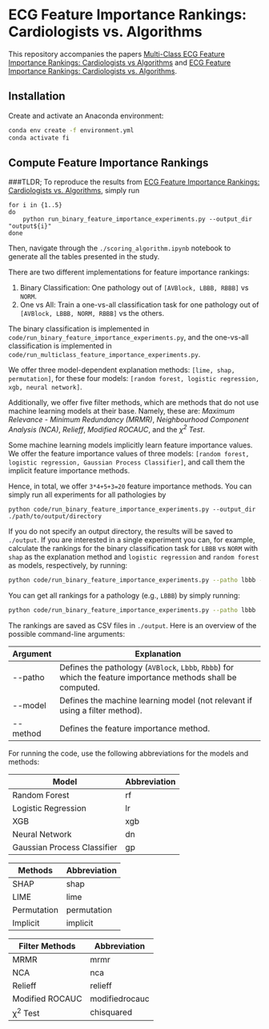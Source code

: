 # ECG Feature Importance Rankings: Cardiologists vs. Algorithms

This repository accompanies the papers [Multi-Class ECG Feature Importance Rankings: Cardiologists vs Algorithms](https://ieeexplore.ieee.org/abstract/document/10081737) and [ECG Feature Importance Rankings: Cardiologists vs. Algorithms](https://arxiv.org/abs/2305.17043).



## Installation

Create and activate an Anaconda environment:

```bash
conda env create -f environment.yml
conda activate fi
```

## Compute Feature Importance Rankings
###TLDR; 
To reproduce the results from [ECG Feature Importance Rankings: Cardiologists vs. Algorithms](https://arxiv.org/abs/2305.17043), simply run 

```
for i in {1..5}
do
    python run_binary_feature_importance_experiments.py --output_dir "output${i}"
done
```
Then, navigate through the `./scoring_algorithm.ipynb` notebook to generate all the tables presented in the study.
<br>

There are two different implementations for feature importance rankings:

1. Binary Classification: One pathology out of `[AVBlock, LBBB, RBBB]` vs `NORM`.
2. One vs All: Train a one-vs-all classification task for one pathology out of `[AVBlock, LBBB, NORM, RBBB]` vs the others.

The binary classification is implemented in `code/run_binary_feature_importance_experiments.py`, and the one-vs-all classification is implemented in `code/run_multiclass_feature_importance_experiments.py`.

We offer three model-dependent explanation methods: `[lime, shap, permutation]`, for these four models: `[random forest, logistic regression, xgb, neural network]`.

Additionally, we offer five filter methods, which are methods that do not use machine learning models at their base. Namely, these are: *Maximum Relevance - Minimum Redundancy (MRMR)*, *Neighbourhood Component Analysis (NCA)*, *Relieff*, *Modified ROCAUC*, and the *&chi;<sup>2</sup> Test*.

Some machine learning models implicitly learn feature importance values. We offer the feature importance values of three models: `[random forest, logistic regression, Gaussian Process Classifier]`, and call them the implicit feature importance methods.

Hence, in total, we offer `3*4+5+3=20` feature importance methods. 
You can simply run all experiments for all pathologies by 

```
python code/run_binary_feature_importance_experiments.py --output_dir ./path/to/output/directory
```

If you do not specify an output directory, the results will be saved to `./output`. If you are interested in a single experiment you can, for example, calculate the rankings for the binary classification task for `LBBB` vs `NORM` with `shap` as the explanation method and `logistic regression` and `random forest` as models, respectively, by running:


```bash
python code/run_binary_feature_importance_experiments.py --patho lbbb --method shap  --model lr --model rf
```

You can get all rankings for a pathology (e.g., `LBBB`) by simply running:

```bash
python code/run_binary_feature_importance_experiments.py --patho lbbb
```

The rankings are saved as CSV files in `./output`. Here is an overview of the possible command-line arguments:

| Argument | Explanation |
| --- | --- |
| --patho | Defines the pathology (`AVBlock`, `Lbbb`, `Rbbb`) for which the feature importance methods shall be computed. |
| --model | Defines the machine learning model (not relevant if using a filter method). |
| --method | Defines the feature importance method. |

For running the code, use the following abbreviations for the models and methods:

| Model | Abbreviation |
| --- | --- |
| Random Forest | rf |
| Logistic Regression | lr |
| XGB | xgb |
| Neural Network | dn |
| Gaussian Process Classifier | gp |

| Methods | Abbreviation |
| --- | --- |
| SHAP | shap |
| LIME | lime |
| Permutation | permutation |
| Implicit | implicit |

| Filter Methods | Abbreviation |
| --- | --- |
| MRMR | mrmr |
| NCA | nca |
| Relieff | relieff |
| Modified ROCAUC | modifiedrocauc |
| &chi;<sup>2</sup> Test | chisquared |

